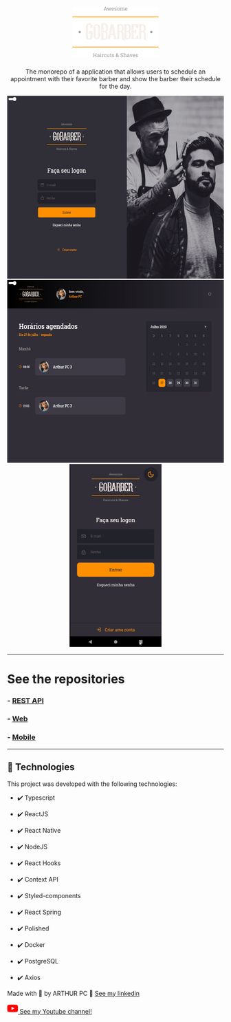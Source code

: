 <h1 align="center">
<br>
  <img src="./github/logo.png" alt="Gobarber" width="200">
<br>
</h1>

<p align="center">The monorepo of a application that allows users to schedule an appointment with their favorite barber and show the barber their schedule for the day.</p>

<div align="center" >
  <img src="./github/SignGoBarber.gif" alt="demo-web" height="425">
  <img src="./github/WebGoBarber.gif" alt="demo-web" height="425">
  <img src="./github/AppGobarber.gif" alt="demo-mobile" height="425">
</div>

---

# See the repositories

### - [REST API](https://github.com/ARTHURPC03/NewGoBarber)
### - [Web](https://github.com/ARTHURPC03/New-GoBarber-Web)
### - [Mobile](https://github.com/ARTHURPC03/AppNewGoBarber)

---


## 🚀 Technologies

This project was developed with the following technologies:

- ✔️ Typescript

- ✔️ ReactJS

- ✔️ React Native

- ✔️ NodeJS

- ✔️ React Hooks

- ✔️ Context API

- ✔️ Styled-components

- ✔️ React Spring

- ✔️ Polished

- ✔️ Docker

- ✔️ PostgreSQL

- ✔️ Axios


Made with 💜 by ARTHUR PC 👋 [See my linkedin](https://www.linkedin.com/in/arthurpc03/)
<br>
<a href="http://youtube.com/c/arthurpc">
  <div style="align-self: center;align-items: center;" >
    <p><img src="./github/youtube.png" alt="ARTHUR PC" width="25px" height="25px" >
      See my Youtube channel!</p>
  </div>
</a>

